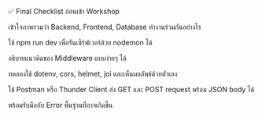 ✅ Final Checklist ก่อนเข้า Workshop

เข้าใจภาพรวมว่า Backend, Frontend, Database ทำงานร่วมกันอย่างไร

ใช้ npm run dev เพื่อรันเซิร์ฟเวอร์ด้วย nodemon ได้

อธิบายแนวคิดของ Middleware แบบง่ายๆ ได้

ทดลองใช้ dotenv, cors, helmet, joi และเห็นผลลัพธ์ด้วยตัวเอง

ใช้ Postman หรือ Thunder Client ส่ง GET และ POST request พร้อม JSON body ได้

พร้อมรับมือกับ Error พื้นฐานที่อาจเกิดขึ้น
